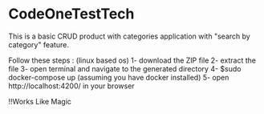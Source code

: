 # CodeOneTestTech
This is a basic CRUD product with categories application with "search by category" feature.

Follow these steps : (linux based os)
  1- download the ZIP file 
  2- extract the file 
  3- open terminal and navigate to the generated directory
  4- $sudo docker-compose up (assuming you have docker installed)
  5- open http://localhost:4200/ in your browser 
  
!!Works Like Magic
